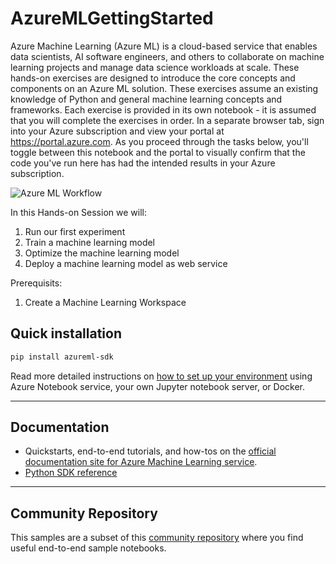 # AzureMLGettingStarted

Azure Machine Learning (Azure ML) is a cloud-based service that enables data scientists, AI software engineers, and others to collaborate on machine learning projects and manage data science workloads at scale. These hands-on exercises are designed to introduce the core concepts and components on an Azure ML solution. These exercises assume an existing knowledge of Python and general machine learning concepts and frameworks. Each exercise is provided in its own notebook - it is assumed that you will complete the exercises in order.
In a separate browser tab, sign into your Azure subscription and view your portal at https://portal.azure.com. As you proceed through the tasks below, you'll toggle between this notebook and the portal to visually confirm that the code you've run here has had the intended results in your Azure subscription.

![Azure ML Workflow](https://raw.githubusercontent.com/MicrosoftDocs/azure-docs/master/articles/machine-learning/service/media/concept-azure-machine-learning-architecture/workflow.png)

In this Hands-on Session we will: 

1) Run our first experiment
2) Train a machine learning model
3) Optimize the machine learning model
4) Deploy a machine learning model as web service

Prerequisits:
1) Create a Machine Learning Workspace

## Quick installation
```sh
pip install azureml-sdk
```
Read more detailed instructions on [how to set up your environment](./NBSETUP.md) using Azure Notebook service, your own Jupyter notebook server, or Docker.

---------------------------------------
## Documentation

 * Quickstarts, end-to-end tutorials, and how-tos on the [official documentation site for Azure Machine Learning service](https://docs.microsoft.com/en-us/azure/machine-learning/service/).
 * [Python SDK reference](https://docs.microsoft.com/en-us/python/api/overview/azure/ml/intro?view=azure-ml-py)
 
 ---

## Community Repository 
This samples are a subset of this [community repository](https://github.com/microsoft/MLOps/tree/master/examples) where you find useful end-to-end sample notebooks. 
